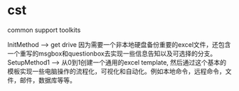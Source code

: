 # cst
common support toolkits

InitMethod --> get drive 因为需要一个非本地硬盘备份重要的excel文件，还包含一个重写的msgbox和questionbox去实现一些信息告知以及可选择的分支。
SetupMethod1 --> 从0到1创建一个通用的excel template, 然后通过这个基本的模板实现一些电脑操作的流程化，可视化和自动化。例如本地命令，远程命令，文件，邮件，数据库等等。
